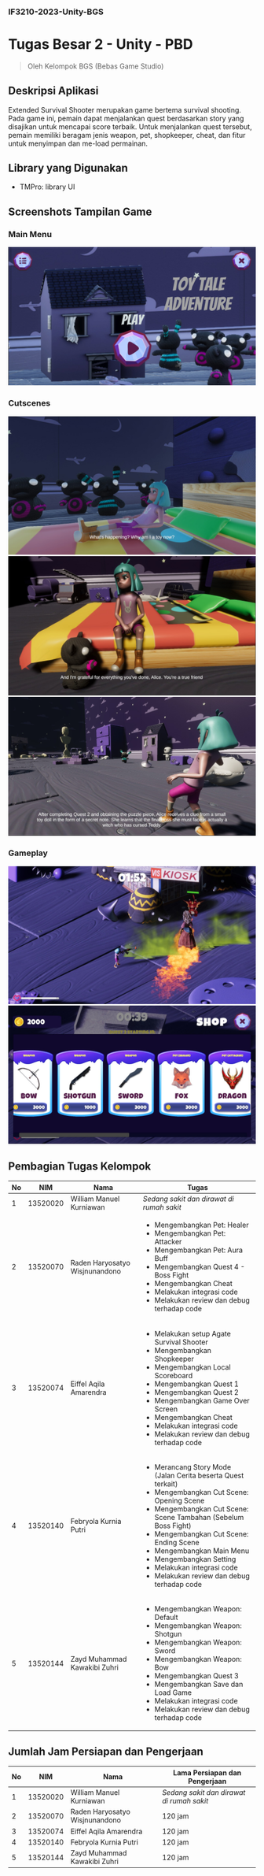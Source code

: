 ### IF3210-2023-Unity-BGS

# Tugas Besar 2 - Unity - PBD

> Oleh Kelompok BGS (Bebas Game Studio)

## Deskripsi Aplikasi

Extended Survival Shooter merupakan game bertema survival shooting. Pada game ini, pemain dapat menjalankan quest berdasarkan story yang disajikan untuk mencapai score terbaik. Untuk menjalankan quest tersebut, pemain memiliki beragam jenis weapon, pet, shopkeeper, cheat, dan fitur untuk menyimpan dan me-load permainan.

## Library yang Digunakan

-   TMPro: library UI

## Screenshots Tampilan Game

### Main Menu

![Main Menu](screenshot/main_menu.jpg)

### Cutscenes

![Opening](screenshot/opening.jpg)
![Ending](screenshot/ending.jpg)
![Tambahan](screenshot/tambahan.jpg)

### Gameplay

![Gameplay](screenshot/gameplay.jpg)
![Shopkeeper](screenshot/shopkeeper.jpg)

## Pembagian Tugas Kelompok

| No  | NIM      | Nama                           | Tugas                                                                                                                                                                                                                                                                                                                                                                                         |
| --- | -------- | ------------------------------ | --------------------------------------------------------------------------------------------------------------------------------------------------------------------------------------------------------------------------------------------------------------------------------------------------------------------------------------------------------------------------------------------- |
| 1   | 13520020 | William Manuel Kurniawan       | _Sedang sakit dan dirawat di rumah sakit_                                                                                                                                                                                                                                                                                                                                                     |
| 2   | 13520070 | Raden Haryosatyo Wisjnunandono | <ul><li>Mengembangkan Pet: Healer</li><li>Mengembangkan Pet: Attacker</li><li>Mengembangkan Pet: Aura Buff</li><li>Mengembangkan Quest 4 - Boss Fight</li><li>Mengembangkan Cheat</li><li>Melakukan integrasi code</li><li>Melakukan review dan debug terhadap code</li></ul>                                                                                                                 |
| 3   | 13520074 | Eiffel Aqila Amarendra         | <ul><li>Melakukan setup Agate Survival Shooter</li><li>Mengembangkan Shopkeeper</li><li>Mengembangkan Local Scoreboard</li><li>Mengembangkan Quest 1</li><li>Mengembangkan Quest 2</li><li>Mengembangkan Game Over Screen</li><li>Mengembangkan Cheat</li><li>Melakukan integrasi code</li><li>Melakukan review dan debug terhadap code</li></ul>                                             |
| 4   | 13520140 | Febryola Kurnia Putri          | <ul><li>Merancang Story Mode (Jalan Cerita beserta Quest terkait)</li><li>Mengembangkan Cut Scene: Opening Scene</li><li>Mengembangkan Cut Scene: Scene Tambahan (Sebelum Boss Fight)</li><li>Mengembangkan Cut Scene: Ending Scene</li><li>Mengembangkan Main Menu</li><li>Mengembangkan Setting</li><li>Melakukan integrasi code</li><li>Melakukan review dan debug terhadap code</li></ul> |
| 5   | 13520144 | Zayd Muhammad Kawakibi Zuhri   | <ul><li>Mengembangkan Weapon: Default</li><li>Mengembangkan Weapon: Shotgun</li><li>Mengembangkan Weapon: Sword</li><li>Mengembangkan Weapon: Bow</li><li>Mengembangkan Quest 3</li><li>Mengembangkan Save dan Load Game</li><li>Melakukan integrasi code</li><li>Melakukan review dan debug terhadap code</li></ul>                                                                          |

## Jumlah Jam Persiapan dan Pengerjaan

| No  | NIM      | Nama                           | Lama Persiapan dan Pengerjaan             |
| --- | -------- | ------------------------------ | ----------------------------------------- |
| 1   | 13520020 | William Manuel Kurniawan       | _Sedang sakit dan dirawat di rumah sakit_ |
| 2   | 13520070 | Raden Haryosatyo Wisjnunandono | 120 jam                                   |
| 3   | 13520074 | Eiffel Aqila Amarendra         | 120 jam                                   |
| 4   | 13520140 | Febryola Kurnia Putri          | 120 jam                                   |
| 5   | 13520144 | Zayd Muhammad Kawakibi Zuhri   | 120 jam                                   |
